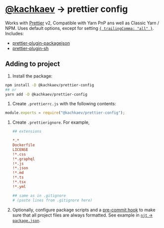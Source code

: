 # [@kachkaev](https://github.com/kachkaev) → prettier config

Works with [Prettier](https://www.npmjs.com/package/prettier) v2, Compatible with Yarn PnP ans well as Classic Yarn / NPM.
Uses default options, except for setting [`{ trailingComma: "all" }`](https://prettier.io/docs/en/options.html#trailing-commas).
Includes:

- [prettier-plugin-packagejson](https://www.npmjs.com/package/prettier-plugin-packagejson)
- [prettier-plugin-sh](https://www.npmjs.com/package/prettier-plugin-sh)

## Adding to project

1.  Install the package:

```sh
npm install -D @kachkaev/prettier-config
## or
yarn add -D @kachkaev/prettier-config
```

1.  Create `.prettierrc.js` with the following contents:

```js
module.exports = require("@kachkaev/prettier-config");
```

1.  Create `.prettierignore`.
    For example,

    ```ini
    ## extensions
    
    *.*
    Dockerfile
    LICENSE
    !*.css
    !*.graphql
    !*.js
    !*.json
    !*.md
    !*.ts
    !*.tsx
    !*.yml
    
    ## same as in .gitignore
    # (paste lines from .gitignore here)
    ```

1.  Optionally, configure package scripts and a [pre-commit hook](https://prettier.io/docs/en/precommit.html#__docusaurus) to make sure that all project files are always formatted.
    See example in [`njt` → `package.json`](https://github.com/kachkaev/njt/blob/master/package.json).
